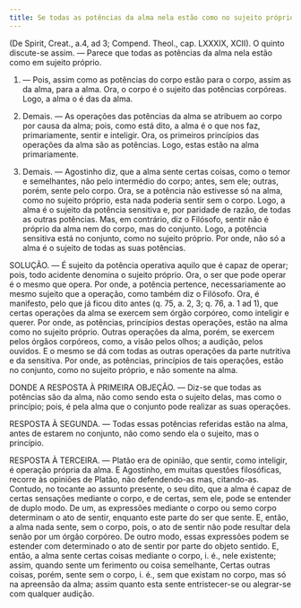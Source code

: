 ```yaml
---
title: Se todas as potências da alma nela estão como no sujeito próprio
---
```


(De Spirit, Creat., a.4, ad 3; Compend. Theol., cap. LXXXIX, XCII).
  O quinto discute-se assim. ― Parece que todas as potências da alma nela estão como em sujeito próprio.  

1. ― Pois, assim como as potências do corpo estão para o corpo, assim as da alma, para a alma. Ora, o corpo é o sujeito das potências corpóreas. Logo, a alma o é das da alma.  

2. Demais. ― As operações das potências da alma se atribuem ao corpo por causa da alma; pois, como está dito, a alma é o que nos faz, primariamente, sentir e inteligir. Ora, os primeiros princípios das operações da alma são as potências. Logo, estas estão na alma primariamente. 

3. Demais. ― Agostinho diz, que a alma sente certas coisas, como o temor e semelhantes, não pelo intermédio do corpo; antes, sem ele; outras, porém, sente pelo corpo. Ora, se a potência não estivesse só na alma, como no sujeito próprio, esta nada poderia sentir sem o corpo. Logo, a alma é o sujeito da potência sensitiva e, por paridade de razão, de todas as outras potências.  Mas, em contrário, diz o Filósofo, sentir não é próprio da alma nem do corpo, mas do conjunto. Logo, a potência sensitiva está no conjunto, como no sujeito próprio. Por onde, não só a alma é o sujeito de todas as suas potências.  

SOLUÇÃO. ― É sujeito da potência operativa aquilo que é capaz de operar; pois, todo acidente denomina o sujeito próprio. Ora, o ser que pode operar é o mesmo que opera. Por onde, a potência pertence, necessariamente ao mesmo sujeito que a operação, como também diz o Filósofo. Ora, é manifesto, pelo que já ficou dito antes (q. 75, a. 2, 3; q. 76, a. 1 ad 1), que certas operações da alma se exercem sem órgão corpóreo, como inteligir e querer. Por onde, as potências, princípios destas operações, estão na alma como no sujeito próprio. Outras operações da alma, porém, se exercem pelos órgãos corpóreos, como, a visão pelos olhos; a audição, pelos ouvidos. E o mesmo se dá com todas as outras operações da parte nutritiva e da sensitiva. Por onde, as potências, princípios de tais operações, estão no conjunto, como no sujeito próprio, e não somente na alma.  

DONDE A RESPOSTA À PRIMEIRA OBJEÇÃO. ― Diz-se que todas as potências são da alma, não como sendo esta o sujeito delas, mas como o princípio; pois, é pela alma que o conjunto pode realizar as suas operações.  

RESPOSTA À SEGUNDA. ― Todas essas potências referidas estão na alma, antes de estarem no conjunto, não como sendo ela o sujeito, mas o princípio.  

RESPOSTA À TERCEIRA. ― Platão era de opinião, que sentir, como inteligir, é operação própria da alma. E Agostinho, em muitas questões filosóficas, recorre às opiniões de Platão, não defendendo-as mas, citando-as. Contudo, no tocante ao assunto presente, o seu dito, que a alma é capaz de certas sensações mediante o corpo, e de certas, sem ele, pode se entender de duplo modo. De um, as expressões mediante o corpo ou semo corpo determinam o ato de sentir, enquanto este parte do ser que sente. E, então, a alma nada sente, sem o corpo, pois, o ato de sentir não pode resultar dela senão por um órgão corpóreo. De outro modo, essas expressões podem se estender com determinado o ato de sentir por parte do objeto sentido. E, então, a alma sente certas coisas mediante o corpo, i. é., nele existente; assim, quando sente um ferimento ou coisa semelhante, Certas outras coisas, porém, sente sem o corpo, i. é., sem que existam no corpo, mas só na apreensão da alma; assim quanto esta sente entristecer-se ou alegrar-se com qualquer audição.
